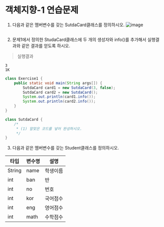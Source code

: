 # 객체지향-1 연습문제
1. 다음과 같은 멤버변수를 갖는 SutdaCard클래스를 정의하시오.
![image](https://github.com/user-attachments/assets/1200792c-8ca0-4276-9d55-e617432a5108)

```java
```

2. 문제1에서 정의한 StudaCard클래스에 두 개의 생성자와 info()를 추가해서 실행결과와 같은 결과를 얻도록 하시오.
> 실행결과 
```
3
1K
```

```java
class Exercise1 {
    public static void main(String args[]) {
        SutdaCard card1 = new SutdaCard(3, false);
        SutdaCard card2 = new SutdaCard();
        System.out.println(card1.info());
        System.out.println(card2.info());
    }
}

class SutdaCard {
    /*
     * (1) 알맞은 코드를 넣어 완성하시오.
     */
}
```

3. 다음과 같은 멤버변수를 갖는 Student클래스를 정의하시오.
   
| 타입   | 변수명 | 설명     |
|--------|--------|----------|
| String | name   | 학생이름 |
| int    | ban    | 반       |
| int    | no     | 번호     |
| int    | kor    | 국어점수 |
| int    | eng    | 영어점수 |
| int    | math   | 수학점수 |





